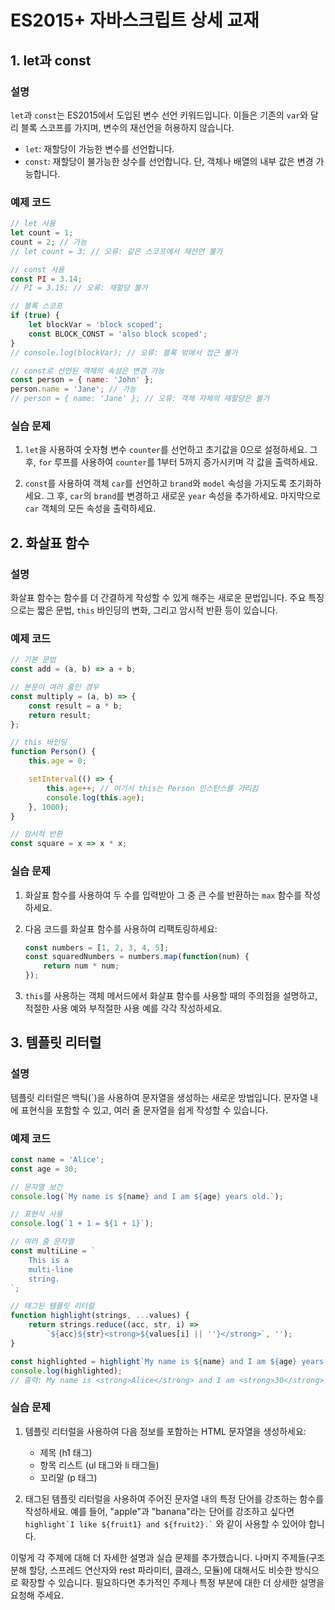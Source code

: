 # ES2015+ 자바스크립트 상세 교재

## 1. let과 const

### 설명
`let`과 `const`는 ES2015에서 도입된 변수 선언 키워드입니다. 이들은 기존의 `var`와 달리 블록 스코프를 가지며, 변수의 재선언을 허용하지 않습니다.

- `let`: 재할당이 가능한 변수를 선언합니다.
- `const`: 재할당이 불가능한 상수를 선언합니다. 단, 객체나 배열의 내부 값은 변경 가능합니다.

### 예제 코드
```javascript
// let 사용
let count = 1;
count = 2; // 가능
// let count = 3; // 오류: 같은 스코프에서 재선언 불가

// const 사용
const PI = 3.14;
// PI = 3.15; // 오류: 재할당 불가

// 블록 스코프
if (true) {
    let blockVar = 'block scoped';
    const BLOCK_CONST = 'also block scoped';
}
// console.log(blockVar); // 오류: 블록 밖에서 접근 불가

// const로 선언된 객체의 속성은 변경 가능
const person = { name: 'John' };
person.name = 'Jane'; // 가능
// person = { name: 'Jane' }; // 오류: 객체 자체의 재할당은 불가
```

### 실습 문제
1. `let`을 사용하여 숫자형 변수 `counter`를 선언하고 초기값을 0으로 설정하세요. 
   그 후, `for` 루프를 사용하여 `counter`를 1부터 5까지 증가시키며 각 값을 출력하세요.

2. `const`를 사용하여 객체 `car`를 선언하고 `brand`와 `model` 속성을 가지도록 초기화하세요. 
   그 후, `car`의 `brand`를 변경하고 새로운 `year` 속성을 추가하세요. 
   마지막으로 `car` 객체의 모든 속성을 출력하세요.

## 2. 화살표 함수

### 설명
화살표 함수는 함수를 더 간결하게 작성할 수 있게 해주는 새로운 문법입니다. 
주요 특징으로는 짧은 문법, `this` 바인딩의 변화, 그리고 암시적 반환 등이 있습니다.

### 예제 코드
```javascript
// 기본 문법
const add = (a, b) => a + b;

// 본문이 여러 줄인 경우
const multiply = (a, b) => {
    const result = a * b;
    return result;
};

// this 바인딩
function Person() {
    this.age = 0;

    setInterval(() => {
        this.age++; // 여기서 this는 Person 인스턴스를 가리킴
        console.log(this.age);
    }, 1000);
}

// 암시적 반환
const square = x => x * x;
```

### 실습 문제
1. 화살표 함수를 사용하여 두 수를 입력받아 그 중 큰 수를 반환하는 `max` 함수를 작성하세요.

2. 다음 코드를 화살표 함수를 사용하여 리팩토링하세요:
   ```javascript
   const numbers = [1, 2, 3, 4, 5];
   const squaredNumbers = numbers.map(function(num) {
       return num * num;
   });
   ```

3. `this`를 사용하는 객체 메서드에서 화살표 함수를 사용할 때의 주의점을 설명하고, 
   적절한 사용 예와 부적절한 사용 예를 각각 작성하세요.

## 3. 템플릿 리터럴

### 설명
템플릿 리터럴은 백틱(`)을 사용하여 문자열을 생성하는 새로운 방법입니다. 
문자열 내에 표현식을 포함할 수 있고, 여러 줄 문자열을 쉽게 작성할 수 있습니다.

### 예제 코드
```javascript
const name = 'Alice';
const age = 30;

// 문자열 보간
console.log(`My name is ${name} and I am ${age} years old.`);

// 표현식 사용
console.log(`1 + 1 = ${1 + 1}`);

// 여러 줄 문자열
const multiLine = `
    This is a
    multi-line
    string.
`;

// 태그된 템플릿 리터럴
function highlight(strings, ...values) {
    return strings.reduce((acc, str, i) => 
        `${acc}${str}<strong>${values[i] || ''}</strong>`, '');
}

const highlighted = highlight`My name is ${name} and I am ${age} years old.`;
console.log(highlighted);
// 출력: My name is <strong>Alice</strong> and I am <strong>30</strong> years old.
```

### 실습 문제
1. 템플릿 리터럴을 사용하여 다음 정보를 포함하는 HTML 문자열을 생성하세요:
   - 제목 (h1 태그)
   - 항목 리스트 (ul 태그와 li 태그들)
   - 꼬리말 (p 태그)

2. 태그된 템플릿 리터럴을 사용하여 주어진 문자열 내의 특정 단어를 강조하는 함수를 작성하세요. 
   예를 들어, "apple"과 "banana"라는 단어를 강조하고 싶다면 
   `` highlight`I like ${fruit1} and ${fruit2}.` `` 와 같이 사용할 수 있어야 합니다.

이렇게 각 주제에 대해 더 자세한 설명과 실습 문제를 추가했습니다. 나머지 주제들(구조 분해 할당, 스프레드 연산자와 rest 파라미터, 클래스, 모듈)에 대해서도 비슷한 방식으로 확장할 수 있습니다. 필요하다면 추가적인 주제나 특정 부분에 대한 더 상세한 설명을 요청해 주세요.

